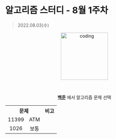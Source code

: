 # 알고리즘 스터디 - 8월 1주차

> 2022.08.03(수)

<p align="center">
  <img src="https://user-images.githubusercontent.com/66001046/152260938-51b1334f-297f-4092-8f37-f02dc9cd3a07.png" alt="coding" width="150px" />
</p>

<br>

<div align="center">
	
[**백준**](https://www.acmicpc.net/) 에서 알고리즘 문제 선택
<table>
	<tr align="center">
		<th colspan="2"> 문제 </th>
		<th> 비고 </th>
	</tr>
	<tr align="center">
		<td> 11399 </td>
		<td> ATM </td>
		<td></td>
	</tr>
	<tr align="center">
		<td> 1026 </td>
		<td> 보통 </td>
		<td></td>
	</tr>

</table>
</div>
